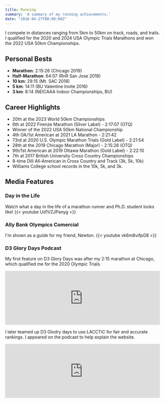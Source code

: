 ```yaml
---
title: Running
summary: 'A summary of my running achievements.'
date: "2016-04-27T00:00:00Z"
---
```


I compete in distances ranging from 5km to 50km on track, roads, and trails. I qualified for the 2020 and 2024 USA Olympic Trials Marathons and won the 2022 USA 50km Championships.

## Personal Bests
- **Marathon**: 2:15:26 (Chicago 2019)
- **Half-Marathon**: 64:07 (RnR San Jose 2018)
- **10 km**: 29:15 (Mt. SAC 2018)
- **5 km**: 14:11 (BU Valentine Invite 2016)
- **3 km**: 8:14 (NEICAAA Indoor Championships, BU)

## Career Highlights
- 20th at the 2023 World 50km Championships
- 6th at 2022 Firenze Marathon (Silver Label) - 2:17:07 (OTQ)
- Winner of the 2022 USA 50km National Championship
- 4th OA/1st American at 2021 LA Marathon - 2:21:42
- 73rd at 2020 U.S. Olympic Marathon Trials (Gold Label) - 2:21:54
- 28th at the 2019 Chicago Marathon (Major) - 2:15:26 (OTQ)
- 9th/1st American at 2019 Ottawa Marathon (Gold Label) - 2:22:10
- 7th at 2017 British University Cross Country Championships
- 8-time DIII All-American in Cross Country and Track (3k, 5k, 10k)
- Williams College school records in the 10k, 5k, and 3k.

## Media Features

### Day in the Life
Watch what a day in the life of a marathon runner and Ph.D. student looks like!
{{< youtube Ud1VZJPanyg >}}

### Ally Bank Olympics Comercial
I'm shown as a guide for my friend, Newton.
{{< youtube vk6m8vifpG8 >}}

### D3 Glory Days Podcast
My first feature on D3 Glory Days was after my 2:15 marathon at Chicago, which qualified me for the 2020 Olympic Trials.
<iframe allow="autoplay *; encrypted-media *; fullscreen *; clipboard-write" frameborder="0" height="175" style="width:100%;max-width:660px;overflow:hidden;background:transparent;" sandbox="allow-forms allow-popups allow-same-origin allow-scripts allow-storage-access-by-user-activation allow-top-navigation-by-user-activation" src="https://embed.podcasts.apple.com/us/podcast/episode-6-bijan-mazaheri-and-ryan-root/id1471391402?i=1000457234970"></iframe>

I later teamed up D3 Glodry days to use LACCTiC for fair and accurate rankings. I appeared on the podcast to help explain the website.
<iframe allow="autoplay *; encrypted-media *; fullscreen *; clipboard-write" frameborder="0" height="175" style="width:100%;max-width:660px;overflow:hidden;background:transparent;" sandbox="allow-forms allow-popups allow-same-origin allow-scripts allow-storage-access-by-user-activation allow-top-navigation-by-user-activation" src="https://embed.podcasts.apple.com/us/podcast/episode-59-inter-regional-preview/id1471391402?i=1000538463193"></iframe>